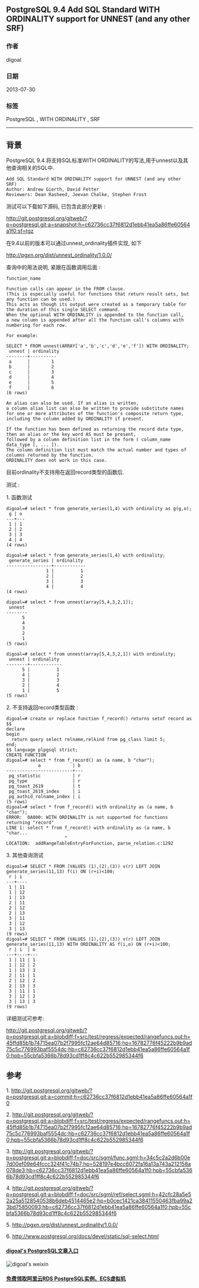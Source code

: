 ## PostgreSQL 9.4 Add SQL Standard WITH ORDINALITY support for UNNEST (and any other SRF)  
                                                            
### 作者                                                               
digoal                                                       
                                                        
### 日期                                                                                                                           
2013-07-30                                                     
                                                           
### 标签                                                        
PostgreSQL , WITH ORDINALITY , SRF     
                                                                                                                              
----                                                                                                                        
                                                                                                                                 
## 背景       
PostgreSQL 9.4 将支持SQL标准WITH ORDINALITY的写法,用于unnest以及其他查询相关的SQL中.  
  
```  
Add SQL Standard WITH ORDINALITY support for UNNEST (and any other SRF)  
Author: Andrew Gierth, David Fetter  
Reviewers: Dean Rasheed, Jeevan Chalke, Stephen Frost  
```  
  
测试可以下载如下源码, 已包含此部分更新 :   
  
http://git.postgresql.org/gitweb/?p=postgresql.git;a=snapshot;h=c62736cc37f6812d1ebb41ea5a86ffe60564a1f0;sf=tgz  
  
在9.4以前的版本可以通过unnest_ordinality插件实现, 如下  
  
http://pgxn.org/dist/unnest_ordinality/1.0.0/  
  
查询中的用法说明, 紧跟在函数调用后面 :   
  
```  
function_name  
  
Function calls can appear in the FROM clause.   
(This is especially useful for functions that return result sets, but any function can be used.)   
This acts as though its output were created as a temporary table for the duration of this single SELECT command.   
When the optional WITH ORDINALITY is appended to the function call,   
a new column is appended after all the function call's columns with numbering for each row.   
  
For example:  
  
SELECT * FROM unnest(ARRAY['a','b','c','d','e','f']) WITH ORDINALITY;  
 unnest | ordinality   
--------+----------  
 a      |        1  
 b      |        2  
 c      |        3  
 d      |        4  
 e      |        5  
 f      |        6  
(6 rows)  
  
An alias can also be used. If an alias is written,   
a column alias list can also be written to provide substitute names for one or more attributes of the function's composite return type,   
including the column added by ORDINALITY if present.  
  
If the function has been defined as returning the record data type, then an alias or the key word AS must be present,   
followed by a column definition list in the form ( column_name data_type [, ... ]).   
The column definition list must match the actual number and types of columns returned by the function.   
ORDINALITY does not work in this case.  
```  
  
目前ordinality不支持用在返回record类型的函数后.  
  
测试 :   
  
1\. 函数测试  
  
```  
digoal=# select * from generate_series(1,4) with ordinality as g(g,o);  
 g | o   
---+---  
 1 | 1  
 2 | 2  
 3 | 3  
 4 | 4  
(4 rows)  
  
digoal=# select * from generate_series(1,4) with ordinality;  
 generate_series | ordinality   
-----------------+------------  
               1 |          1  
               2 |          2  
               3 |          3  
               4 |          4  
(4 rows)  
  
digoal=# select * from unnest(array[5,4,3,2,1]);  
 unnest   
--------  
      5  
      4  
      3  
      2  
      1  
(5 rows)  
  
digoal=# select * from unnest(array[5,4,3,2,1]) with ordinality;  
 unnest | ordinality   
--------+------------  
      5 |          1  
      4 |          2  
      3 |          3  
      2 |          4  
      1 |          5  
(5 rows)  
```  
  
2\. 不支持返回record类型函数 :   
  
```  
digoal=# create or replace function f_record() returns setof record as $$            
declare  
begin  
  return query select relname,relkind from pg_class limit 5;  
end;  
$$ language plpgsql strict;  
CREATE FUNCTION  
digoal=# select * from f_record() as (a name, b "char");  
            a            | b   
-------------------------+---  
 pg_statistic            | r  
 pg_type                 | r  
 pg_toast_2619           | t  
 pg_toast_2619_index     | i  
 pg_authid_rolname_index | i  
(5 rows)  
digoal=# select * from f_record() with ordinality as (a name, b "char");  
ERROR:  0A000: WITH ORDINALITY is not supported for functions returning "record"  
LINE 1: select * from f_record() with ordinality as (a name, b "char...  
                      ^  
LOCATION:  addRangeTableEntryForFunction, parse_relation.c:1292  
```  
  
3\. 其他查询测试  
  
```  
digoal=# SELECT * FROM (VALUES (1),(2),(3)) v(r) LEFT JOIN generate_series(11,13) f(i) ON (r+i)<100;  
 r | i    
---+----  
 1 | 11  
 1 | 12  
 1 | 13  
 2 | 11  
 2 | 12  
 2 | 13  
 3 | 11  
 3 | 12  
 3 | 13  
(9 rows)  
digoal=# SELECT * FROM (VALUES (1),(2),(3)) v(r) LEFT JOIN generate_series(11,13) WITH ORDINALITY AS f(i,o) ON (r+i)<100;  
 r | i  | o   
---+----+---  
 1 | 11 | 1  
 1 | 12 | 2  
 1 | 13 | 3  
 2 | 11 | 1  
 2 | 12 | 2  
 2 | 13 | 3  
 3 | 11 | 1  
 3 | 12 | 2  
 3 | 13 | 3  
(9 rows)  
```  
  
详细测试可参考:  
  
http://git.postgresql.org/gitweb/?p=postgresql.git;a=blobdiff;f=src/test/regress/expected/rangefuncs.out;h=45ffd85b1b74715ea07b2f7995fc12ae64d85716;hp=16782776f45222b9b9ad75c5c776993baf5554dc;hb=c62736cc37f6812d1ebb41ea5a86ffe60564a1f0;hpb=55cbfa5366b78d93cd1ff8c4c622b552985344f6  
  
## 参考  
1\. http://git.postgresql.org/gitweb/?p=postgresql.git;a=commit;h=c62736cc37f6812d1ebb41ea5a86ffe60564a1f0  
  
2\. http://git.postgresql.org/gitweb/?p=postgresql.git;a=blobdiff;f=src/test/regress/expected/rangefuncs.out;h=45ffd85b1b74715ea07b2f7995fc12ae64d85716;hp=16782776f45222b9b9ad75c5c776993baf5554dc;hb=c62736cc37f6812d1ebb41ea5a86ffe60564a1f0;hpb=55cbfa5366b78d93cd1ff8c4c622b552985344f6  
  
3\. http://git.postgresql.org/gitweb/?p=postgresql.git;a=blobdiff;f=doc/src/sgml/func.sgml;h=34c5c2a2d6b00e7d00ef09e64fccc324f41c74b7;hp=528197e4bcc6072fa16a13a743a212158a078de3;hb=c62736cc37f6812d1ebb41ea5a86ffe60564a1f0;hpb=55cbfa5366b78d93cd1ff8c4c622b552985344f6  
  
4\. http://git.postgresql.org/gitweb/?p=postgresql.git;a=blobdiff;f=doc/src/sgml/ref/select.sgml;h=42cfc28a5e52a25a5128540538b6deb4514465e2;hp=b0cec1421ca38411550463fba99a23bd75850093;hb=c62736cc37f6812d1ebb41ea5a86ffe60564a1f0;hpb=55cbfa5366b78d93cd1ff8c4c622b552985344f6  
  
5\. http://pgxn.org/dist/unnest_ordinality/1.0.0/  
  
6\. http://www.postgresql.org/docs/devel/static/sql-select.html  
  
  
  
  
  
  
  
  
  
  
  
  
  
  
  
#### [digoal's PostgreSQL文章入口](https://github.com/digoal/blog/blob/master/README.md "22709685feb7cab07d30f30387f0a9ae")
  
  
![digoal's weixin](../pic/digoal_weixin.jpg "f7ad92eeba24523fd47a6e1a0e691b59")
  
  
  
  
  
  
  
  
#### [免费领取阿里云RDS PostgreSQL实例、ECS虚拟机](https://www.aliyun.com/database/postgresqlactivity "57258f76c37864c6e6d23383d05714ea")
  
